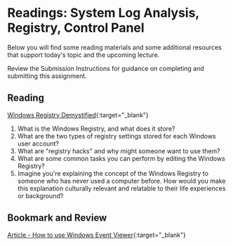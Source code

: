 # Readings: System Log Analysis, Registry, Control Panel

Below you will find some reading materials and some additional resources that support today's topic and the upcoming lecture.

Review the Submission Instructions for guidance on completing and submitting this assignment.

## Reading

[Windows Registry Demystified](https://www.howtogeek.com/370022/windows-registry-demystified-what-you-can-do-with-it/){:target="_blank"}

1. What is the Windows Registry, and what does it store?
1. What are the two types of registry settings stored for each Windows user account?
1. What are "registry hacks" and why might someone want to use them?
1. What are some common tasks you can perform by editing the Windows Registry?
1. Imagine you're explaining the concept of the Windows Registry to someone who has never used a computer before. How would you make this explanation culturally relevant and relatable to their life experiences or background?

## Bookmark and Review

[Article - How to use Windows Event Viewer](https://www.faqforge.com/windows/windows-10/what-is-event-viewer-and-how-to-use-it-in-windows-10/){:target="_blank"}